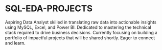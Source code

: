 # SQL-EDA-PROJECTS
Aspiring Data Analyst skilled in translating raw data into actionable insights using MySQL, Excel, and Power BI. Dedicated to mastering the technical stack required to drive business decisions. Currently focusing on building a portfolio of impactful projects that will be shared shortly. Eager to connect and learn.
